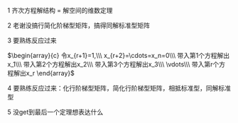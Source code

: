1 齐次方程解结构 $=$ 解空间的维数定理  
  
2 老谢没搞行简化阶梯型矩阵，搞得同解标准型矩阵  
  
3 要熟练反应过来  
  
 $\begin{array}{c}  
令x_{r+1}=1,\\\   
x_{r+2}=\cdots=x_n=0\\\   
带入第1个方程解出x_1\\\   
带入第2个方程解出x_2\\\   
带入第3个方程解出x_3\\\    
\vdots\\\   
带入第r个方程解出x_r  
\end{array}$   
  
4 要熟练反应过来：化行阶梯型矩阵，简化行阶梯型矩阵，相抵标准型，同解标准型  
  
5 没get到最后一个定理想表达什么  
